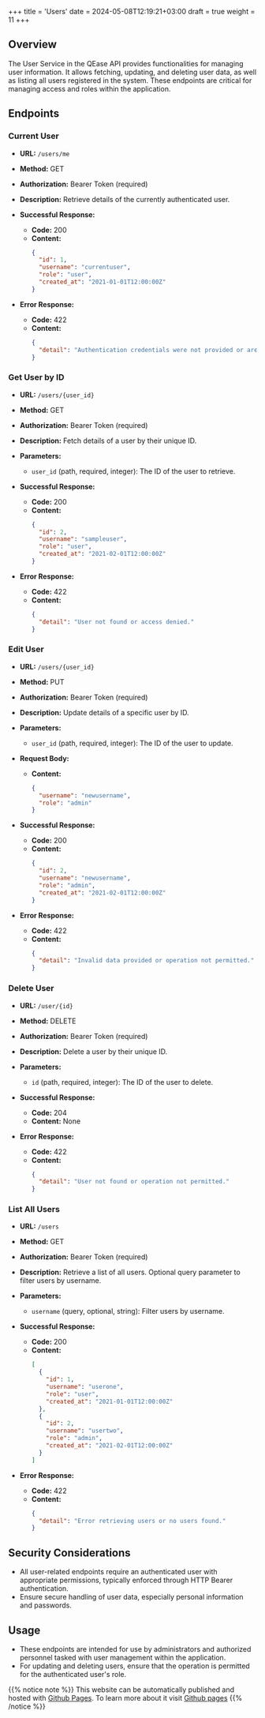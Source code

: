 +++
title = 'Users'
date = 2024-05-08T12:19:21+03:00
draft = true
weight = 11
+++

## Overview

The User Service in the QEase API provides functionalities for managing user information. It allows fetching, updating, and deleting user data, as well as listing all users registered in the system. These endpoints are critical for managing access and roles within the application.

## Endpoints

### Current User

- **URL:** `/users/me`
- **Method:** GET
- **Authorization:** Bearer Token (required)
- **Description:** Retrieve details of the currently authenticated user.
- **Successful Response:**
  - **Code:** 200
  - **Content:** 
    ```json
    {
      "id": 1,
      "username": "currentuser",
      "role": "user",
      "created_at": "2021-01-01T12:00:00Z"
    }
    ```

- **Error Response:**
  - **Code:** 422
  - **Content:** 
    ```json
    {
      "detail": "Authentication credentials were not provided or are invalid."
    }
    ```

### Get User by ID

- **URL:** `/users/{user_id}`
- **Method:** GET
- **Authorization:** Bearer Token (required)
- **Description:** Fetch details of a user by their unique ID.
- **Parameters:**
  - `user_id` (path, required, integer): The ID of the user to retrieve.
- **Successful Response:**
  - **Code:** 200
  - **Content:**
    ```json
    {
      "id": 2,
      "username": "sampleuser",
      "role": "user",
      "created_at": "2021-02-01T12:00:00Z"
    }
    ```

- **Error Response:**
  - **Code:** 422
  - **Content:**
    ```json
    {
      "detail": "User not found or access denied."
    }
    ```

### Edit User

- **URL:** `/users/{user_id}`
- **Method:** PUT
- **Authorization:** Bearer Token (required)
- **Description:** Update details of a specific user by ID.
- **Parameters:**
  - `user_id` (path, required, integer): The ID of the user to update.
- **Request Body:**
  - **Content:** 
    ```json
    {
      "username": "newusername",
      "role": "admin"
    }
    ```
- **Successful Response:**
  - **Code:** 200
  - **Content:** 
    ```json
    {
      "id": 2,
      "username": "newusername",
      "role": "admin",
      "created_at": "2021-02-01T12:00:00Z"
    }
    ```

- **Error Response:**
  - **Code:** 422
  - **Content:** 
    ```json
    {
      "detail": "Invalid data provided or operation not permitted."
    }
    ```

### Delete User

- **URL:** `/user/{id}`
- **Method:** DELETE
- **Authorization:** Bearer Token (required)
- **Description:** Delete a user by their unique ID.
- **Parameters:**
  - `id` (path, required, integer): The ID of the user to delete.
- **Successful Response:**
  - **Code:** 204
  - **Content:** None

- **Error Response:**
  - **Code:** 422
  - **Content:** 
    ```json
    {
      "detail": "User not found or operation not permitted."
    }
    ```

### List All Users

- **URL:** `/users`
- **Method:** GET
- **Authorization:** Bearer Token (required)
- **Description:** Retrieve a list of all users. Optional query parameter to filter users by username.
- **Parameters:**
  - `username` (query, optional, string): Filter users by username.
- **Successful Response:**
  - **Code:** 200
  - **Content:** 
    ```json
    [
      {
        "id": 1,
        "username": "userone",
        "role": "user",
        "created_at": "2021-01-01T12:00:00Z"
      },
      {
        "id": 2,
        "username": "usertwo",
        "role": "admin",
        "created_at": "2021-02-01T12:00:00Z"
      }
    ]
    ```

- **Error Response:**
  - **Code:** 422
  - **Content:** 
    ```json
    {
      "detail": "Error retrieving users or no users found."
    }
    ```

## Security Considerations

- All user-related endpoints require an authenticated user with appropriate permissions, typically enforced through HTTP Bearer authentication.
- Ensure secure handling of user data, especially personal information and passwords.

## Usage

- These endpoints are intended for use by administrators and authorized personnel tasked with user management within the application.
- For updating and deleting users, ensure that the operation is permitted for the authenticated user's role.


{{% notice note %}}
This website can be automatically published and hosted with [Github Pages](https://pages.github.com/). To learn more about it visit [Github pages](https://gohugo.io/hosting-and-deployment/hosting-on-github/)
{{% /notice %}}
